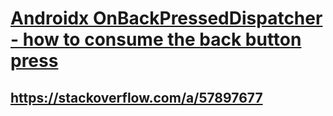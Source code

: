 # [Androidx OnBackPressedDispatcher - how to consume the back button press](https://stackoverflow.com/questions/57837514/androidx-onbackpresseddispatcher-how-to-consume-the-back-button-press)
## https://stackoverflow.com/a/57897677
